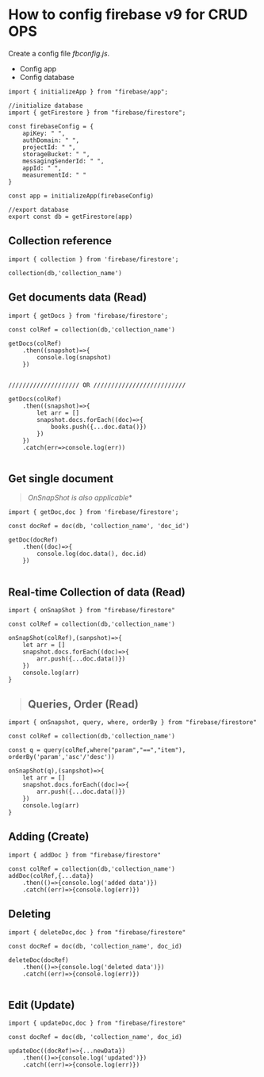 # How to config firebase v9 for CRUD OPS

Create a config file *fbconfig.js*.
* Config app
* Config database

```
import { initializeApp } from "firebase/app";

//initialize database
import { getFirestore } from "firebase/firestore";
        
const firebaseConfig = {
    apiKey: " ",
    authDomain: " ",
    projectId: " ",
    storageBucket: " ",
    messagingSenderId: " ",
    appId: " ",
    measurementId: " "
}

const app = initializeApp(firebaseConfig)

//export database
export const db = getFirestore(app)
```

## Collection reference
```
import { collection } from 'firebase/firestore';

collection(db,'collection_name')
```
## Get documents data (Read)
```
import { getDocs } from 'firebase/firestore';

const colRef = collection(db,'collection_name')

getDocs(colRef)
    .then((snapshot)=>{
        console.log(snapshot)
    })


//////////////////// OR //////////////////////////

getDocs(colRef)
    .then((snapshot)=>{
        let arr = []
        snapshot.docs.forEach((doc)=>{
            books.push({...doc.data()})
        })
    })
    .catch(err=>console.log(err))
 
```

## Get single document
>*OnSnapShot is also applicable**
```
import { getDoc,doc } from 'firebase/firestore';

const docRef = doc(db, 'collection_name', 'doc_id')

getDoc(docRef)
    .then((doc)=>{
        console.log(doc.data(), doc.id)
    })


```

## Real-time Collection of data (Read)

```
import { onSnapShot } from "firebase/firestore"

const colRef = collection(db,'collection_name')

onSnapShot(colRef),(sanpshot)=>{
    let arr = []
    snapshot.docs.forEach((doc)=>{
        arr.push({...doc.data()})
    })
    console.log(arr)
}

```
>## Queries, Order (Read)
```
import { onSnapshot, query, where, orderBy } from "firebase/firestore"

const colRef = collection(db,'collection_name')

const q = query(colRef,where("param","==","item"), orderBy('param','asc'/'desc'))

onSnapShot(q),(sanpshot)=>{
    let arr = []
    snapshot.docs.forEach((doc)=>{
        arr.push({...doc.data()})
    })
    console.log(arr)
}

```


## Adding (Create)
```
import { addDoc } from "firebase/firestore"

const colRef = collection(db,'collection_name')
addDoc(colRef,{...data})
    .then(()=>{console.log('added data')})
    .catch((err)=>{console.log(err)})

```
## Deleting 
```
import { deleteDoc,doc } from "firebase/firestore"

const docRef = doc(db, 'collection_name', doc_id)

deleteDoc(docRef)
    .then(()=>{console.log('deleted data')})
    .catch((err)=>{console.log(err)})
    
```
## Edit (Update)
```
import { updateDoc,doc } from "firebase/firestore"

const docRef = doc(db, 'collection_name', doc_id)

updateDoc((docRef)=>{...newData})
    .then(()=>{console.log('updated')})
    .catch((err)=>{console.log(err)})
```